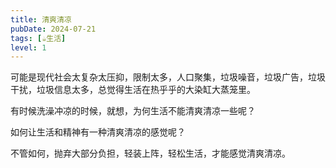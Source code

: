 ```yaml
---
title: 清爽清凉
pubDate: 2024-07-21
tags: [☕生活]
level: 1
---
```


可能是现代社会太复杂太压抑，限制太多，人口聚集，垃圾噪音，垃圾广告，垃圾干扰，垃圾信息太多，总觉得生活在热乎乎的大染缸大蒸笼里。

有时候洗澡冲凉的时候，就想，为何生活不能清爽清凉一些呢？

如何让生活和精神有一种清爽清凉的感觉呢？

不管如何，抛弃大部分负担，轻装上阵，轻松生活，才能感觉清爽清凉。
